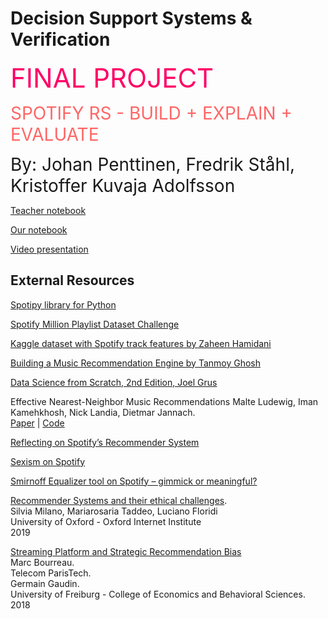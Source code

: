 # Decision Support Systems & Verification

<span style="font-size:3em; color:#FF0066"> FINAL PROJECT</span>

<span style="font-size:2em; color:#FF6666"> SPOTIFY RS - BUILD + EXPLAIN + EVALUATE </span>

<span style="font-size:2em;">By: Johan Penttinen, Fredrik Ståhl, Kristoffer Kuvaja Adolfsson</span>

[Teacher notebook](https://observablehq.com/@sandravizmad/final-project "observable.com")

[Our notebook](https://observablehq.com/d/395d99ab133e93f2, "observable.com")

[Video presentation](https://www.youtube.com/watch?v=1Dbt06eaQzI)


## External Resources

[Spotipy library for Python](https://spotipy.readthedocs.io/en/2.19.0/)

[Spotify Million Playlist Dataset Challenge](https://www.aicrowd.com/challenges/spotify-million-playlist-dataset-challenge)  

[Kaggle dataset with Spotify track features by Zaheen Hamidani](https://www.kaggle.com/zaheenhamidani/ultimate-spotify-tracks-db)

[Building a Music Recommendation Engine by Tanmoy Ghosh](https://www.section.io/engineering-education/building-spotify-recommendation-engine/)

[Data Science from Scratch, 2nd Edition, Joel Grus](https://www.oreilly.com/library/view/data-science-from/9781492041122/)

Effective Nearest-Neighbor Music Recommendations
Malte Ludewig, Iman Kamehkhosh, Nick Landia, Dietmar Jannach.    
[Paper](https://dl.acm.org/doi/10.1145/3267471.3267474) | [Code](https://github.com/rn5l/rsc18)


[Reflecting on Spotify’s Recommender System](https://songdata.ca/2019/10/01/reflecting-on-spotifys-recommender-system/)

[Sexism on Spotify](https://thebaffler.com/latest/discover-weakly-pelly)     

[Smirnoff Equalizer tool on Spotify – gimmick or meaningful?](https://idmmag.com/news/smirnoff-equalizer-tool-spotify/)

[Recommender Systems and their ethical challenges](https://papers.ssrn.com/sol3/papers.cfm?abstract_id=3378581).   
Silvia Milano, Mariarosaria Taddeo, Luciano Floridi       
University of Oxford - Oxford Internet Institute                
2019

[Streaming Platform and Strategic Recommendation Bias](https://papers.ssrn.com/sol3/papers.cfm?abstract_id=3338744)   
Marc Bourreau.        
Telecom ParisTech.   
Germain Gaudin.      
University of Freiburg - College of Economics and Behavioral Sciences.     
2018
